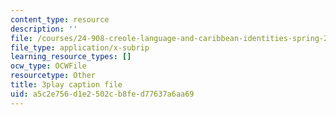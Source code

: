 ```yaml
---
content_type: resource
description: ''
file: /courses/24-908-creole-language-and-caribbean-identities-spring-2017/a5c2e756d1e2502cb8fed77637a6aa69_w-zdunIsHUU.vtt
file_type: application/x-subrip
learning_resource_types: []
ocw_type: OCWFile
resourcetype: Other
title: 3play caption file
uid: a5c2e756-d1e2-502c-b8fe-d77637a6aa69
---
```

